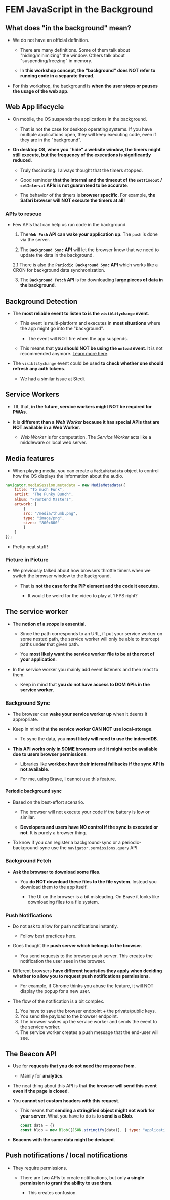 
# FEM JavaScript in the Background

## What does "in the background" mean?

- We do not have an official definition.

  - There are many definitions. Some of them talk about "hiding/minimizing" the window. Others talk about "suspending/freezing" in memory.

  - In **this workshop concept, the "background" does NOT refer to running code in a separate thread**.

- For this workshop, the background is **when the user stops or pauses the usage of the web app**.

## Web App lifecycle

- On mobile, the OS suspends the applications in the background.

  - That is not the case for desktop operating systems. If you have multiple applications open, they will keep executing code, even if they are in the "background".

- **On desktop OS, when you "hide" a website window, the timers might still execute, but the frequency of the executions is significantly reduced**.

  - Truly fascinating. I always thought that the timers stopped.

  - Good reminder **that the internal and the timeout of the `setTimeout` / `setInterval` APIs is not guaranteed to be accurate**.

  - The behavior of the timers is **browser specific**. For example, **the Safari browser will NOT execute the timers at all!**

### APIs to rescue

- Few APIs that can help us run code in the background.

  1. The **`Web Push` API can wake your application up**. The `push` is done via the server.

  2. The **`Background Sync` API** will let the browser know that we need to update the data in the background.

    2.1 There is also the **`Periodic Background Sync` API** which works like a CRON for background data synchronization.

  3. The **`Background Fetch` API** is for downloading **large pieces of data in the background**.

## Background Detection

- The **most reliable event to listen to is the `visiblitychange` event**.

  - This event is multi-platform and executes in **most situations** where the app might go into the "background".

    - The event will NOT fire when the app suspends.

  - This means that **you should NOT be using the `unload` event**. It is not recommended anymore. [Learn more here](https://developer.mozilla.org/en-US/docs/Web/API/Window/unload_event).

- The `visiblitychange` event could be used **to check whether one should refresh any auth tokens**.

  - We had a similar issue at Stedi.

## Service Workers

- TIL that, **in the future, service workers might NOT be required for PWAs**.

- It is **different than a _Web Worker_ because it has special APIs that are NOT available in a Web Worker**.

  - _Web Worker_ is for computation. The _Service Worker_ acts like a middleware or local web server.

## Media features

- When playing media, you can create a `MediaMetadata` object to control how the OS displays the information about the audio.

```js
navigator.mediaSession.metadata = new MediaMetadata({
    title: "To much Funk",
    artist: "The Funky Bunch",
    album: "Frontend Masters",
    artwork: [
        {
        src: "/media/thumb.png",
        type: "image/png",
        sizes: "800x800"
        }
    ]
});
```

- Pretty neat stuff!

### Picture in Picture

- We previously talked about how browsers throttle timers when we switch the browser window to the background.

  - That is **not the case for the PiP element and the code it executes**.

    - It would be weird for the video to play at 1 FPS right?

## The service worker

- The **notion of a _scope_ is essential**.

  - Since the path corresponds to an URL, if put your service worker on some nested path, the service worker will only be able to intercept paths under that given path.

  - You **most likely want the service worker file to be at the root of your application**.

- In the service worker you mainly add event listeners and then react to them.

  - Keep in mind that **you do not have access to DOM APIs in the service worker**.

### Background Sync

- The browser can **wake your service worker up** when it deems it appropriate.

- Keep in mind that **the service worker CAN NOT use local-storage**.

  - To sync the data, you **most likely will need to use the indexedDB**.

- **This API works only in SOME browsers** and **it might not be available due to users browser permissions**.

  - Libraries like **workbox have their internal fallbacks if the sync API is not available**.

  - For me, using Brave, I cannot use this feature.

#### Periodic background sync

- Based on the best-effort scenario.

  - The browser will not execute your code if the battery is low or similar.

  - **Developers and users have NO control if the sync is executed or not**. It is purely a browser thing.

- To know if you can register a background-sync or a periodic-background-sync use the `navigator.permissions.query` API.

### Background Fetch

- **Ask the browser to download some files**.

  - You **do NOT download these files to the file system**. Instead you download them to the app itself.

    - The UI on the browser is a bit misleading. On Brave it looks like downloading files to a file system.

### Push Notifications

- Do not ask to allow for push notifications instantly.

  - Follow best practices here.

- Goes thought the **push server which belongs to the browser**.

  - You send requests to the browser push server. This creates the notification the user sees in the browser.

- Different browsers **have different heuristics they apply when deciding whether to allow you to request push notifications permissions**.

  - For example, if Chrome thinks you abuse the feature, it will NOT display the popup for a new user.

- The flow of the notification is a bit complex.

  1. You have to save the browser endpoint + the private/public keys.
  2. You send the payload to the browser endpoint.
  3. The browser wakes up the service worker and sends the event to the service worker.
  4. The service worker creates a push message that the end-user will see.

## The Beacon API

- Use for **requests that you do not need the response from**.

  - Mainly for **analytics**.

- The neat thing about this API is that **the browser will send this event even if the page is closed**.

- You **cannot set custom headers with this request**.

  - This means that **sending a stringified object might not work for your server**. What you have to do is to **send is a Blob**.

    ```js
    const data = {}
    const blob = new Blob([JSON.stringify(data)], { type: "application/json" });
    ```

- **Beacons with the same data might be deduped**.

## Push notifications / local notifications

- They require permissions.

  - There are two APIs to create notifications, but only **a single permission to grant the ability to use them**.

    - This creates confusion.
